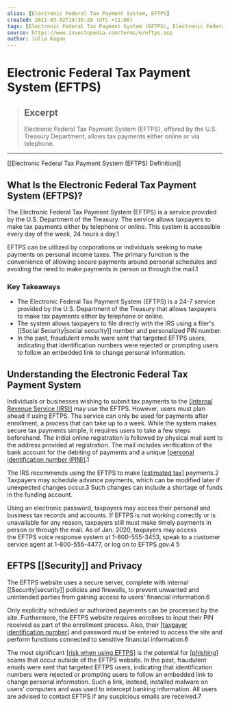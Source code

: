 ```yaml
---
alias: [Electronic Federal Tax Payment System, EFTPS]
created: 2021-03-02T19:35:29 (UTC +11:00)
tags: [Electronic Federal Tax Payment System (EFTPS), Electronic Federal Tax Payment System (EFTPS) Definition]
source: https://www.investopedia.com/terms/e/eftps.asp
author: Julia Kagan
---
```


# Electronic Federal Tax Payment System (EFTPS)

> ## Excerpt
> Electronic Federal Tax Payment System (EFTPS), offered by the U.S. Treasury Department, allows tax payments either online or via telephone.

---

[[Electronic Federal Tax Payment System (EFTPS) Definition]]
## What Is the Electronic Federal Tax Payment System (EFTPS)?

The Electronic Federal Tax Payment System (EFTPS) is a service provided by the U.S. Department of the Treasury. The service allows taxpayers to make tax payments either by telephone or online. This system is accessible every day of the week, 24 hours a day.1

EFTPS can be utilized by corporations or individuals seeking to make payments on personal income taxes. The primary function is the convenience of allowing secure payments around personal schedules and avoiding the need to make payments in person or through the mail.1

### Key Takeaways

-   The Electronic Federal Tax Payment System (EFTPS) is a 24-7 service provided by the U.S. Department of the Treasury that allows taxpayers to make tax payments either by telephone or online.
-   The system allows taxpayers to file directly with the IRS using a filer's [[Social Security|social security]] number and personalized PIN number.
-   In the past, fraudulent emails were sent that targeted EFTPS users, indicating that identification numbers were rejected or prompting users to follow an embedded link to change personal information.

## Understanding the Electronic Federal Tax Payment System

Individuals or businesses wishing to submit tax payments to the [[Internal Revenue Service (IRS)]](https://www.investopedia.com/terms/i/irs.asp) may use the EFTPS. However, users must plan ahead if using EFTPS. The service can only be used for payments after enrollment, a process that can take up to a week. While the system makes secure tax payments simple, it requires users to take a few steps beforehand. The initial online registration is followed by physical mail sent to the address provided at registration. The mail includes verification of the bank account for the debiting of payments and a unique [[personal identification number (PIN)]](https://www.investopedia.com/terms/p/personal-identification-number.asp).1 

The IRS recommends using the EFTPS to make [[estimated tax]](https://www.investopedia.com/terms/e/estimated-tax.asp) payments.2 Taxpayers may schedule advance payments, which can be modified later if unexpected changes occur.3 Such changes can include a shortage of funds in the funding account.

Using an electronic password, taxpayers may access their personal and business tax records and accounts. If EFTPS is not working correctly or is unavailable for any reason, taxpayers still must make timely payments in person or through the mail. As of Jan. 2020, taxpayers may access the EFTPS voice response system at 1-800-555-3453, speak to a customer service agent at 1-800-555-4477, or log on to EFTPS.gov.4 5

## EFTPS [[Security]] and Privacy

The EFTPS website uses a secure server, complete with internal [[Security|security]] policies and firewalls, to prevent unwanted and unintended parties from gaining access to users’ financial information.6

Only explicitly scheduled or authorized payments can be processed by the site. Furthermore, the EFTPS website requires enrollees to input their PIN received as part of the enrollment process. Also, their [[taxpayer identification number]](https://www.investopedia.com/terms/t/[[Taxpayer|taxpayer]]-identification-number.asp) and password must be entered to access the site and perform functions connected to sensitive financial information.6

The most significant [[risk when using EFTPS]](https://www.investopedia.com/ask/answers/081414/what-are-dangers-using-electronic-federal-tax-payment-system-eftps.asp) is the potential for [[phishing]](https://www.investopedia.com/terms/p/phishing.asp) scams that occur outside of the EFTPS website. In the past, fraudulent emails were sent that targeted EFTPS users, indicating that identification numbers were rejected or prompting users to follow an embedded link to change personal information. Such a link, instead, installed malware on users’ computers and was used to intercept banking information. All users are advised to contact EFTPS if any suspicious emails are received.7
